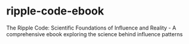 # ripple-code-ebook
The Ripple Code: Scientific Foundations of Influence and Reality - A comprehensive ebook exploring the science behind influence patterns

